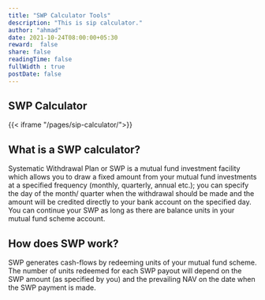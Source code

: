 ```yaml
---
title: "SWP Calculator Tools"
description: "This is sip calculator."
author: "ahmad"
date: 2021-10-24T08:00:00+05:30
reward:  false
share: false
readingTime: false
fullWidth : true
postDate: false
---
```


## SWP Calculator


{{< iframe "/pages/sip-calculator/">}}

## What is a SWP calculator?
Systematic Withdrawal Plan or SWP is a mutual fund investment facility which allows you to draw a fixed amount from your mutual fund investments at a specified frequency (monthly, quarterly, annual etc.); you can specify the day of the month/ quarter when the withdrawal should be made and the amount will be credited directly to your bank account on the specified day. You can continue your SWP as long as there are balance units in your mutual fund scheme account.

## How does SWP work?
SWP generates cash-flows by redeeming units of your mutual fund scheme. The number of units redeemed for each SWP payout will depend on the SWP amount (as specified by you) and the prevailing NAV on the date when the SWP payment is made.